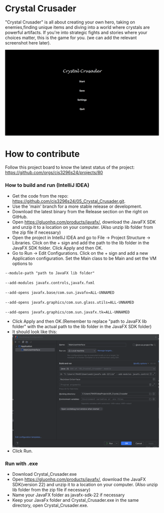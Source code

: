 # Crystal Crusader 
"Crystal Crusader" is all about creating your own hero, taking on enemies,finding unique items and diving into a world where crystals are powerful artifacts. If you're into strategic fights and stories where your choices matter, this is the game for you.
(we can add the relevant screenshot here later).

![This is a screenshot.](MainPage.png)


# How to contribute
Follow this project board to know the latest status of the project: https://github.com/orgs/cis3296s24/projects/80

### How to build and run (IntelliJ IDEA)
- Get the code from the repo: https://github.com/cis3296s24/05_Crystal_Crusader.git.
- Use the 'main' branch for a more stable release or development.
- Download the latest binary from the Release section on the right on GitHub.
- Open https://gluonhq.com/products/javafx/, download the JavaFX SDK and unzip it to a location on your computer. (Also unzip lib folder from the zip file if necessary)
- Open the project in IntelliJ IDEA and go to File -> Project Structure -> Libraries. Click on the + sign and add the path to the lib folder in the JavaFX SDK folder. Click Apply and then OK.
- Go to Run -> Edit Configurations. Click on the + sign and add a new Application configuration. Set the Main class to be Main and set the VM options to 
```
--module-path "path to JavaFX lib folder"

--add-modules javafx.controls,javafx.fxml

--add-opens javafx.base/com.sun.javafx=ALL-UNNAMED

--add-opens javafx.graphics/com.sun.glass.utils=ALL-UNNAMED

--add-opens javafx.graphics/com.sun.javafx.tk=ALL-UNNAMED
```
- Click Apply and then OK.(Remember to replace "path to JavaFX lib folder" with the actual path to the lib folder in the JavaFX SDK folder)
- It should look like this:
  ![This is a screenshot.](BuildDemo.png)
- Click Run.
### Run with .exe
- Download Crystal_Crusader.exe
- Open https://gluonhq.com/products/javafx/, download the JavaFX SDK(version 22) and unzip it to a location on your computer. (Also unzip lib folder from the zip file if necessary)
- Name your JavaFX folder as javafx-sdk-22 if necessary
- Keep your JavaFx folder and Crystal_Crusader.exe in the same directory, open Crystal_Crusader.exe.

